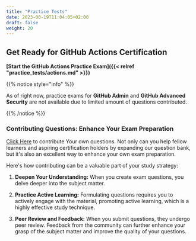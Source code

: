 ```yaml
---
title: "Practice Tests"
date: 2023-08-19T11:04:05+02:00
draft: false
weight: 20
---
```




## Get Ready for GitHub Actions Certification



**[Start the GitHub Actions Practice Exam]({{< relref "practice_tests/actions.md" >}})**



{{% notice style="info" %}}

As of right now, practice exams for **GitHub Admin** and **GitHub Advanced Security** are not available due to limited amount of questions contributed. 

{{% /notice %}}


### Contributing Questions: Enhance Your Exam Preparation

 [Click Here](https://github.com/FidelusAleksander/githubcertified/blob/master/CONTRIBUTING.md) to contribute Your own questions. Not only can you help fellow learners and aspiring certification holders by expanding our question bank, but it's also an excellent way to enhance your own exam preparation.

Here's how contributing can be a valuable part of your study strategy:

1. **Deepen Your Understanding:** When you create exam questions, you delve deeper into the subject matter.

2. **Practice Active Learning:** Formulating questions requires you to actively engage with the material, promoting active learning, which is a highly effective study technique.

3. **Peer Review and Feedback:** When you submit questions, they undergo peer review. Feedback from the community can further enhance your grasp of the subject matter and improve the quality of your questions.
